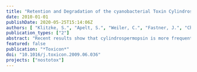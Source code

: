 ```yaml
---
title: "Retention and Degradation of the cyanobacterial Toxin Cylindrospermopsin in Sediments - The Role of Sediment preconditioning and DOM composition"
date: 2010-01-01
publishDate: 2020-05-25T15:14:06Z
authors: [ "Klitzke, S.", "Apelt, S.", "Weiler, C.", "Fastner, J.", "Chorus, I." ]
publication_types: ["2"]
abstract: "Recent results show that cylindrospermopsin is more frequent and widespread in surface waters than previously assumed. Studies on the fate of CYN in sediments are lacking, but this is important if these resources are used for drinking-water production via sediment passage. Therefore, the aim of our study was to determine a) CYN retention in two sandy sediments as a function of flow rate, CYN concentration, the presence of DOM and the content of fines (1% and 4%, respectively) and b) the influence of sediment preconditioning and DOM composition of the water (aquatic DOM versus DOM released from lysed cells) on CYN degradation. Retention of CYN proved negligible under the investigated conditions. Degradation in virgin sediments showed the highest lag phases (20 days). Preconditioned sediments showed no lag phase. The presence of aquatic DOM yielded highest degradation rates (k1 ¼0.46 and 0.49 day 1) without a lag phase. Readily available organic carbon sources were preferentially metabolized and hence induced a lag phase. Thus, the presence and composition of DOM in the water proved important for both CYN degradation rates in preconditioned sediments and for the lag phase. Cylindrospermopsin degradation took place solely in the sediment and not in the water body."
featured: false
publication: "*Toxicon*"
doi: "10.1016/j.toxicon.2009.06.036"
projects: ["nostotox"]
---
```


